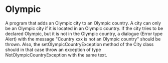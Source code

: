 # Olympic
A program that adds an Olympic city to an Olympic country.
A city can only be an Olympic city if it is located in an Olympic country. If the city tries to be declared Olympic, but it is not in the Olympic country, a dialogue (Error type Alert) with the message "Country xxx is not an Olympic country" should be thrown. Also, the setOlympicCountryException method of the City class should in that case throw an exception of type NotOlympicCountryException with the same text.
